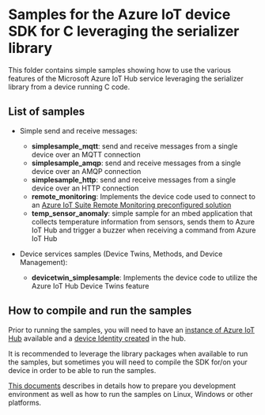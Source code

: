 # Samples for the Azure IoT device SDK for C leveraging the serializer library

This folder contains simple samples showing how to use the various features of the Microsoft Azure IoT Hub service leveraging the serializer library from a device running C code.

## List of samples

* Simple send and receive messages:
   * **simplesample_mqtt**: send and receive messages from a single device over an MQTT connection
   * **simplesample_amqp**: send and receive messages from a single device over an AMQP connection
   * **simplesample_http**: send and receive messages from a single device over an HTTP connection
   * **remote_monitoring**: Implements the device code used to connect to an [Azure IoT Suite Remote Monitoring preconfigured solution][remote-monitoring-pcs]
   * **temp_sensor_anomaly**: simple sample for an mbed application that collects temperature information from sensors, sends them to Azure IoT Hub and trigger a buzzer when receiving a command from Azure IoT Hub

* Device services samples (Device Twins, Methods, and Device Management):
   * **devicetwin_simplesample**: Implements the device code to utilize the Azure IoT Hub Device Twins feature

## How to compile and run the samples

Prior to running the samples, you will need to have an [instance of Azure IoT Hub][lnk-setup-iot-hub]  available and a [device Identity created][lnk-manage-iot-hub] in the hub.

It is recommended to leverage the library packages when available to run the samples, but sometimes you will need to compile the SDK for/on your device in order to be able to run the samples.

[This documents][devbox-setup] describes in details how to prepare you development environment as well as how to run the samples on Linux, Windows or other platforms.

[remote-monitoring-pcs]: https://docs.microsoft.com/en-us/azure/iot-suite/iot-suite-remote-monitoring-sample-walkthrough
[devbox-setup]: ../../doc/devbox_setup.md
[lnk-setup-iot-hub]: https://aka.ms/howtocreateazureiothub
[lnk-manage-iot-hub]: https://aka.ms/manageiothub
